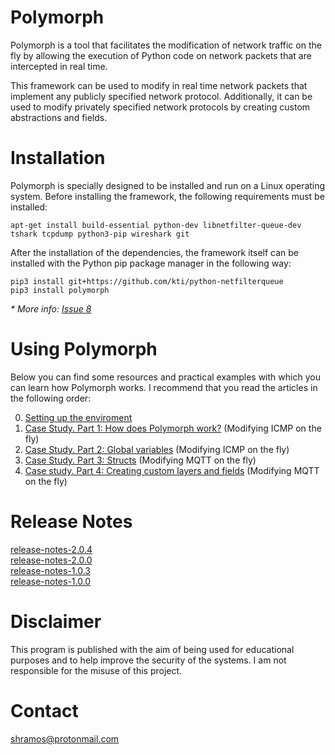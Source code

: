 # Polymorph

Polymorph is a tool that facilitates the modification of network traffic on the fly by allowing the execution of Python code on network packets that are intercepted in real time.

This framework can be used to modify in real time network packets that implement any publicly specified network protocol. Additionally, it can be used to modify privately specified network protocols by creating custom abstractions and fields.

# Installation

Polymorph is specially designed to be installed and run on a Linux operating system. Before installing the framework, the following requirements must be installed:
```
apt-get install build-essential python-dev libnetfilter-queue-dev tshark tcpdump python3-pip wireshark git
```
After the installation of the dependencies, the framework itself can be installed with the Python pip package manager in the following way:
```
pip3 install git+https://github.com/kti/python-netfilterqueue
pip3 install polymorph
```
_\* More info: [Issue 8](https://github.com/shramos/polymorph/issues/8)_

# Using Polymorph

Below you can find some resources and practical examples with which you can learn how Polymorph works. I recommend that you read the articles in the following order:  

0. [Setting up the enviroment](https://github.com/shramos/polymorph/wiki/Setting-up-the-enviroment)
1. [Case Study. Part 1: How does Polymorph work?](https://github.com/shramos/polymorph/wiki/Case-Study.-Part-1:-How-does-Polymorph-work%3F) (Modifying ICMP on the fly)
2. [Case Study. Part 2: Global variables](https://github.com/shramos/polymorph/wiki/Case-Study.-Part-2:-Global-variables) (Modifying ICMP on the fly)
3. [Case Study. Part 3: Structs](https://github.com/shramos/polymorph/wiki/Case-Study.-Part-3:-Structs) (Modifying MQTT on the fly)
4. [Case study. Part 4: Creating custom layers and fields](https://github.com/shramos/polymorph/wiki/Case-study.-Part-4:-Creating-custom-layers-and-fields) (Modifying MQTT on the fly)

# Release Notes
[release-notes-2.0.4](https://github.com/shramos/polymorph/releases/tag/v2.0.4)  
[release-notes-2.0.0](https://github.com/shramos/polymorph/blob/master/docs/release-notes/release-notes-2.0.0.md)  
[release-notes-1.0.3](https://github.com/shramos/polymorph/blob/master/docs/release-notes/release-notes-1.0.3.md)  
[release-notes-1.0.0](https://github.com/shramos/polymorph/blob/master/docs/release-notes/release-notes-1.0.0.md)

# Disclaimer
This program is published with the aim of being used for educational purposes and to help improve the security of the systems. I am not responsible for the misuse of this project.

# Contact

[shramos@protonmail.com](mailto:shramos@protonmail.com)
